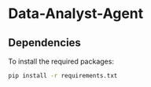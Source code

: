 # Data-Analyst-Agent

## Dependencies

To install the required packages:

```bash
pip install -r requirements.txt

